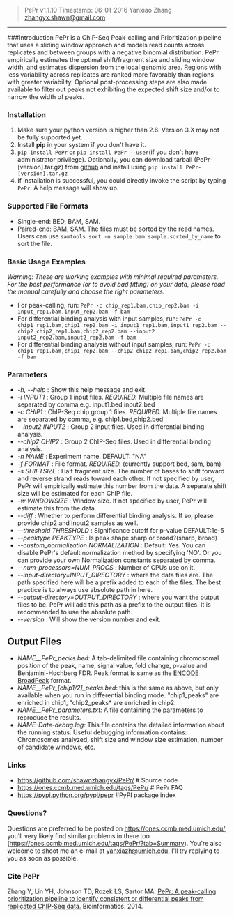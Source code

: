 
> PePr v1.1.10 
> Timestamp: 06-01-2016 Yanxiao Zhang zhangyx.shawn@gmail.com
------------------------------------------------------------

###Introduction
PePr is a ChIP-Seq Peak-calling and Prioritization pipeline 
that uses a sliding window approach and models read counts across 
replicates and between groups with a negative binomial distribution. 
PePr empirically estimates the optimal shift/fragment size and 
sliding window width, and estimates dispersion from the local genomic
area. Regions with less variability across replicates are ranked more
favorably than regions with greater variability. Optional 
post-processing steps are also made available to filter out peaks
not exhibiting the expected shift size and/or to narrow the width of peaks.

### Installation
1. Make sure your python version is higher than 2.6. Version 3.X may not be fully supported yet.
2. Install **pip** in your system if you don't have it. 
3. `pip install PePr` or `pip install PePr --user`(if you don't have administrator privilege). Optionally, you can download tarball (PePr-[version].tar.gz) from [github](https://github.com/shawnzhangyx/PePr/) and install using `pip install PePr-[version].tar.gz`
4. If installation is successful, you could directly invoke the script by typing `PePr`. A help message will show up. 

### Supported File Formats
* Single-end: BED, BAM, SAM. 
* Paired-end: BAM, SAM. The files must be sorted by the read names. Users can use `samtools sort -n sample.bam sample.sorted_by_name` to sort the file. 

### Basic Usage Examples
*Warning: These are working examples with minimal required parameters. For the best performance (or to avoid bad fitting) on your data, please read the manual carefully and choose the right parameters.* 
* For peak-calling, run: `PePr -c chip_rep1.bam,chip_rep2.bam -i input_rep1.bam,input_rep2.bam -f bam`
* For differential binding analysis with input samples, run: `PePr -c chip1_rep1.bam,chip1_rep2.bam -i input1_rep1.bam,input1_rep2.bam --chip2 chip2_rep1.bam,chip2_rep2.bam --input2 input2_rep2.bam,input2_rep2.bam -f bam`
* For differential binding analysis without input samples, run: `PePr -c chip1_rep1.bam,chip1_rep2.bam --chip2 chip2_rep1.bam,chip2_rep2.bam -f bam`

### Parameters
* *-h, --help*
: Show this help message and exit.
* *-i INPUT1*
: Group 1 input files. *REQUIRED.* Multiple file names are
    separated by comma,e.g. input1.bed,input2.bed
* *-c CHIP1*
:  ChIP-Seq chip group 1 files. *REQUIRED.* Multiple file names are
    separated by comma, e.g. chip1.bed,chip2.bed
* *--input2 INPUT2*
:    Group 2 input files. Used in differential binding analysis.
* *--chip2 CHIP2* 
:    Group 2 ChIP-Seq files. Used in differential binding analysis.
* *-n NAME*
:    Experiment name. DEFAULT: "NA"
* *-f FORMAT*
:    File format. *REQUIRED.* (currently support bed, sam, bam)
* *-s SHIFTSIZE*
:    Half fragment size. The number of bases to shift
    forward and reverse strand reads toward each other.
    If not specified by user, PePr will empirically 
    estimate this number from the data. A separate shift 
    size will be estimated for each ChIP file. 
* *-w WINDOWSIZE*
:    Window size. If not specified by user, PePr will 
    estimate this from the data.
* *--diff*
:   Whether to perform differential binding analysis.
    If so, please provide chip2 and input2 samples as well.
* *--threshold THRESHOLD*
 :   Significance cutoff for p-value DEFAULT:1e-5
* *--peaktype PEAKTYPE*
:    Is peak shape sharp or broad?(sharp, broad)
* *--custom_normalization NORMALIZATION*
:   Default: Yes. You can disable PePr's default normalization
    method by specifying 'NO'. Or you can provide your own
    Normalization constants separated by comma. 
* *--num-processors=NUM_PROCS*
:   Number of CPUs use on it.
* *--input-directory=INPUT_DIRECTORY*
:   where the data files are. The path specified here will be a prefix added to each of the files. The best practice is to always use absolute path in here. 
*  *--output-directory=OUTPUT_DIRECTORY*
:   where you want the output files to be. PePr will add this path as a prefix to the output files. It is recommended to use the absolute path. 
*  *--version*
:   Will show the version number and exit. 

## Output Files
 * *NAME__PePr_peaks.bed:* A tab-delimited file containing chromosomal position of the peak, name, signal value, fold change, p-value and Benjamini-Hochberg FDR. Peak format is same as the [ENCODE BroadPeak](https://genome.ucsc.edu/FAQ/FAQformat.html#format13) format. 
* *NAME__PePr_[chip1/2]_peaks.bed*: this is the same as above, but only available when you run in differential binding mode. "chip1_peaks" are enriched in chip1, "chip2_peaks* are enriched in chip2. 
* *NAME__PePr_parameters.txt:* A file containing the parameters to reproduce the results. 
* *NAME-Date-debug.log:* This file contains the detailed information about the running status. Useful debugging information contains: Chromosomes analyzed, shift size and window size estimation, number of candidate windows, etc.

### Links
* https://github.com/shawnzhangyx/PePr/ # Source code
* https://ones.ccmb.med.umich.edu/tags/PePr/ # PePr FAQ
* https://pypi.python.org/pypi/pepr #PyPI package index

### Questions?
Questions are preferred to be posted on https://ones.ccmb.med.umich.edu/, you'll very likely find similar problems in there too (https://ones.ccmb.med.umich.edu/tags/PePr/?tab=Summary). You're also welcome to shoot me an e-mail at yanxiazh@umich.edu, I'll try replying to you as soon as possible. 


### Cite PePr
Zhang Y, Lin YH, Johnson TD, Rozek LS, Sartor MA. [PePr: A peak-calling prioritization pipeline to identify consistent or differential peaks from replicated ChIP-Seq data.](http://www.ncbi.nlm.nih.gov/pubmed/24894502) Bioinformatics. 2014.
